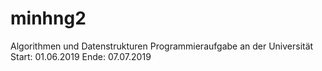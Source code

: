 # minhng2
Algorithmen und Datenstrukturen
Programmieraufgabe an der Universität
Start: 01.06.2019
Ende: 07.07.2019
